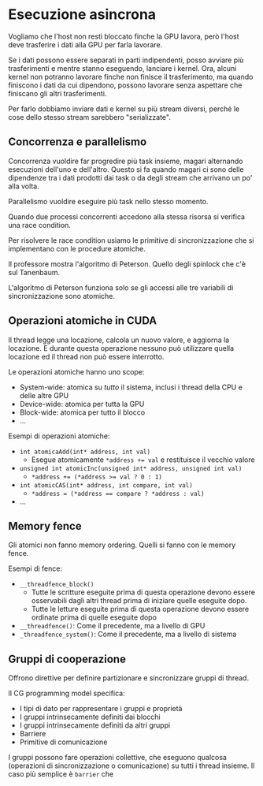 # Esecuzione asincrona

Vogliamo che l'host non resti bloccato finche la GPU lavora, però l'host deve trasferire i dati alla GPU per farla lavorare.

Se i dati possono essere separati in parti indipendenti, posso avviare più trasferimenti e mentre stanno eseguendo, lanciare i kernel.
Ora, alcuni kernel non potranno lavorare finche non finisce il trasferimento, ma quando finiscono i dati da cui dipendono, possono lavorare senza aspettare che finiscano gli altri trasferimenti.

Per farlo dobbiamo inviare dati e kernel su più stream diversi, perché le cose dello stesso stream sarebbero "serializzate".

## Concorrenza e parallelismo

Concorrenza vuoldire far progredire più task insieme, magari alternando esecuzioni dell'uno e dell'altro. Questo si fa quando magari ci sono delle dipendenze tra i dati prodotti dai task o da degli stream che arrivano un po' alla volta.

Parallelismo vuoldire eseguire più task nello stesso momento.

Quando due processi concorrenti accedono alla stessa risorsa si verifica una race condition.

Per risolvere le race condition usiamo le primitive di sincronizzazione che si implementano con le procedure atomiche.

Il professore mostra l'algoritmo di Peterson. Quello degli spinlock che c'è sul Tanenbaum.

L'algoritmo di Peterson funziona solo se gli accessi alle tre variabili di sincronizzazione sono atomiche.

## Operazioni atomiche in CUDA

Il thread legge una locazione, calcola un nuovo valore, e aggiorna la locazione. E durante questa operazione nessuno può utilizzare quella locazione ed il thread non può essere interrotto.

Le operazioni atomiche hanno uno scope:
* System-wide: atomica su *tutto* il sistema, inclusi i thread della CPU e delle altre GPU
* Device-wide: atomica per tutta la GPU
* Block-wide: atomica per tutto il blocco
* ...

Esempi di operazioni atomiche:
* `int atomicaAdd(int* address, int val)`
  * Esegue atomicamente `*address += val` e restituisce il vecchio valore
* `unsigned int atomicInc(unsigned int* address, unsigned int val)`
  * `*address += (*address >= val ? 0 : 1)`
* `int atomicCAS(int* address, int compare, int val)`
  * `*address = (*address == compare ? *address : val)`
* ...

## Memory fence

Gli atomici non fanno memory ordering. Quelli si fanno con le memory fence.

Esempi di fence:
* `__threadfence_block()`
  * Tutte le scritture eseguite prima di questa operazione devono essere osservabili dagli altri thread prima di iniziare quelle eseguite dopo.
  * Tutte le letture eseguite prima di questa operazione devono essere ordinate prima di quelle eseguite dopo
* `__threadfence()`: Come il precedente, ma a livello di GPU
* `_threadfence_system()`: Come il precedente, ma a livello di sistema

## Gruppi di cooperazione

Offrono direttive per definire partizionare e sincronizzare gruppi di thread.

Il CG programming model specifica:
* I tipi di dato per rappresentare i gruppi e proprietà
* I gruppi intrinsecamente definiti dai blocchi
* I gruppi intrinsecamente definiti da altri gruppi
* Barriere
* Primitive di comunicazione

I gruppi possono fare operazioni collettive, che eseguono qualcosa (operazioni di sincronizzazione o comunicazione) su tutti i thread insieme. Il caso più semplice è `barrier` che 